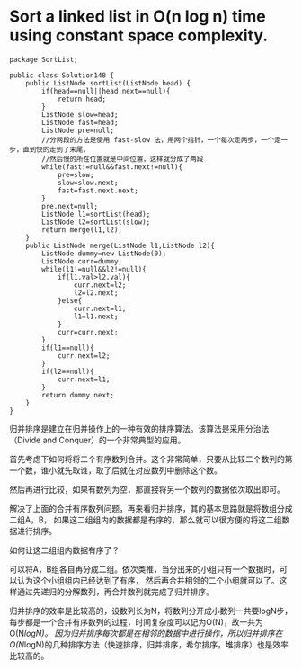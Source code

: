 # Sort a linked list in O(n log n) time using constant space complexity.  
```
package SortList;

public class Solution148 {
	public ListNode sortList(ListNode head) {
		if(head==null||head.next==null){
			return head;
		}
		ListNode slow=head;
		ListNode fast=head;
		ListNode pre=null;
		//分两段的方法是使用 fast-slow 法，用两个指针，一个每次走两步，一个走一步，直到快的走到了末尾，
		//然后慢的所在位置就是中间位置，这样就分成了两段
		while(fast!=null&&fast.next!=null){
			pre=slow;
			slow=slow.next;
			fast=fast.next.next;
		}
		pre.next=null;
		ListNode l1=sortList(head);
		ListNode l2=sortList(slow);
		return merge(l1,l2);
	}
	public ListNode merge(ListNode l1,ListNode l2){
		ListNode dummy=new ListNode(0);
		ListNode curr=dummy;
		while(l1!=null&&l2!=null){
			if(l1.val>l2.val){
				curr.next=l2;
				l2=l2.next;
			}else{
				curr.next=l1;
				l1=l1.next;
			}
			curr=curr.next;
		}
		if(l1==null){
			curr.next=l2;
		}
		if(l2==null){
			curr.next=l1;
		}
		return dummy.next;
	}
}

```
归并排序是建立在归并操作上的一种有效的排序算法。该算法是采用分治法（Divide and Conquer）的一个非常典型的应用。

首先考虑下如何将将二个有序数列合并。这个非常简单，只要从比较二个数列的第一个数，谁小就先取谁，取了后就在对应数列中删除这个数。

然后再进行比较，如果有数列为空，那直接将另一个数列的数据依次取出即可。

解决了上面的合并有序数列问题，再来看归并排序，其的基本思路就是将数组分成二组A，B，
如果这二组组内的数据都是有序的，那么就可以很方便的将这二组数据进行排序。

如何让这二组组内数据有序了？

可以将A，B组各自再分成二组。依次类推，当分出来的小组只有一个数据时，可以认为这个小组组内已经达到了有序，
然后再合并相邻的二个小组就可以了。这样通过先递归的分解数列，再合并数列就完成了归并排序。

归并排序的效率是比较高的，设数列长为N，将数列分开成小数列一共要logN步，每步都是一个合并有序数列的过程，时间复杂度可以记为O(N)，故一共为O(N*logN)。
因为归并排序每次都是在相邻的数据中进行操作，所以归并排序在O(N*logN)的几种排序方法（快速排序，归并排序，希尔排序，堆排序）也是效率比较高的。
